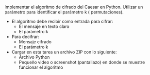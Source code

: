 Implementar el algoritmo de cifrado del Caesar en Python. Utilizar un parámetro para identificar el parámetro k (
permutaciones).

- El algoritmo debe recibir como entrada para cifrar:
    - El mensaje en texto claro
    - El parámetro k
- Para decifrar:
    - Mensaje cifrado
    - El parámetro k
- Cargar en esta tarea un archivo ZIP con lo siguiente:
    - Archivo Python
    - Pequeño video o screenshot (pantallazo) en donde se muestre funcionar el algoritmo